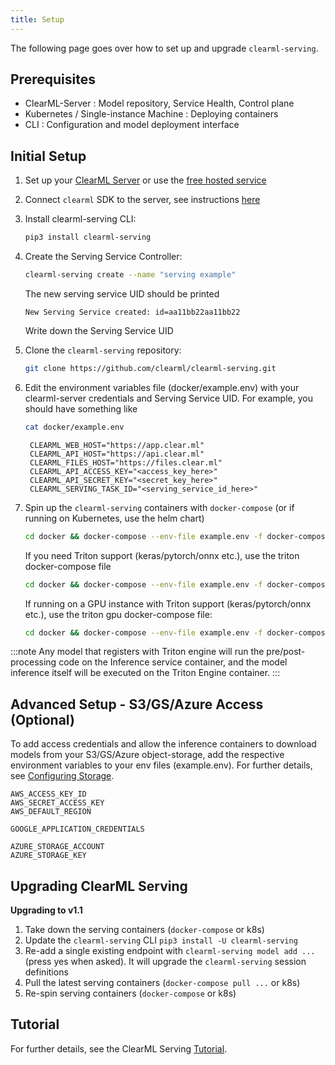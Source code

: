 ```yaml
---
title: Setup
---
```


The following page goes over how to set up and upgrade `clearml-serving`.

## Prerequisites

* ClearML-Server : Model repository, Service Health, Control plane
* Kubernetes / Single-instance Machine : Deploying containers
* CLI : Configuration and model deployment interface

## Initial Setup
1. Set up your [ClearML Server](../deploying_clearml/clearml_server.md) or use the 
  [free hosted service](https://app.clear.ml)
1. Connect `clearml` SDK to the server, see instructions [here](../clearml_sdk/clearml_sdk_setup#install-clearml)

1. Install clearml-serving CLI:
   
   ```bash
   pip3 install clearml-serving
   ```

1. Create the Serving Service Controller:
   
   ```bash
   clearml-serving create --name "serving example"
   ```
   
   The new serving service UID should be printed 
   
   ```console
   New Serving Service created: id=aa11bb22aa11bb22
   ```
   
   Write down the Serving Service UID

1. Clone the `clearml-serving` repository:
   ```bash
   git clone https://github.com/clearml/clearml-serving.git
   ```

1. Edit the environment variables file (docker/example.env) with your clearml-server credentials and Serving Service UID. 
   For example, you should have something like
   ```bash
   cat docker/example.env
   ```
   
   ```console 
    CLEARML_WEB_HOST="https://app.clear.ml"
    CLEARML_API_HOST="https://api.clear.ml"
    CLEARML_FILES_HOST="https://files.clear.ml"
    CLEARML_API_ACCESS_KEY="<access_key_here>"
    CLEARML_API_SECRET_KEY="<secret_key_here>"
    CLEARML_SERVING_TASK_ID="<serving_service_id_here>"
   ```

1. Spin up the `clearml-serving` containers with `docker-compose` (or if running on Kubernetes, use the helm chart)
   
   ```bash
   cd docker && docker-compose --env-file example.env -f docker-compose.yml up
   ```
    
   If you need Triton support (keras/pytorch/onnx etc.), use the triton docker-compose file
   ```bash
   cd docker && docker-compose --env-file example.env -f docker-compose-triton.yml up 
   ```
   
   If running on a GPU instance with Triton support (keras/pytorch/onnx etc.), use the triton gpu docker-compose file:
   ```bash
   cd docker && docker-compose --env-file example.env -f docker-compose-triton-gpu.yml up
   ```
    
:::note
Any model that registers with Triton engine will run the pre/post-processing code on the Inference service container, 
and the model inference itself will be executed on the Triton Engine container.
:::

## Advanced Setup - S3/GS/Azure Access (Optional)
To add access credentials and allow the inference containers to download models from your S3/GS/Azure object-storage, 
add the respective environment variables to your env files (example.env). For further details, see 
[Configuring Storage](../integrations/storage.md#configuring-storage).

```
AWS_ACCESS_KEY_ID
AWS_SECRET_ACCESS_KEY
AWS_DEFAULT_REGION

GOOGLE_APPLICATION_CREDENTIALS

AZURE_STORAGE_ACCOUNT
AZURE_STORAGE_KEY
```

## Upgrading ClearML Serving

**Upgrading to v1.1**

1. Take down the serving containers (`docker-compose` or k8s)
1. Update the `clearml-serving` CLI `pip3 install -U clearml-serving`
1. Re-add a single existing endpoint with `clearml-serving model add ...` (press yes when asked). It will upgrade the 
   `clearml-serving` session definitions
1. Pull the latest serving containers (`docker-compose pull ...` or k8s)
1. Re-spin serving containers (`docker-compose` or k8s)


## Tutorial

For further details, see the ClearML Serving [Tutorial](clearml_serving_tutorial.md).
